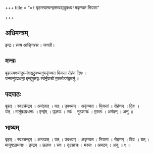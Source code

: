 +++
title = "०९ बृहत्स्वश्चन्द्रममवद्यदुक्थ्य१मकृण्वत भियसा"

+++
## अधिमन्त्रम्
इन्द्रः। सव्य आङ्गिरसः। जगती।

## मन्त्रः
बृ॒हत्स्वश्च॑न्द्र॒मम॑व॒द्यदु॒क्थ्य१॒॑मकृ॑ण्वत भि॒यसा॒ रोह॑णं दि॒वः ।  
यन्मानु॑षप्रधना॒ इन्द्र॑मू॒तयः॒ स्व॑र्नृ॒षाचो॑ म॒रुतोऽम॑द॒न्ननु॑ ॥

## पदपाठः
बृ॒हत् । स्वऽच॑न्द्रम् । अम॑ऽवत् । यत् । उ॒क्थ्य॑म् । अकृ॑ण्वत । भि॒यसा॑ । रोह॑णम् । दि॒वः ।  
यत् । मानु॑षऽप्रधनाः । इन्द्र॑म् । ऊ॒तयः॑ । स्वः॑ । नृ॒ऽसाचः॑ । म॒रुतः॑ । अम॑दन् । अनु॑ ॥

## भाष्यम्
बृहत् । स्वऽचन्द्रम् । अमऽवत् । यत् । उक्थ्यम् । अकृण्वत । भियसा । रोहणम् । दिवः । यत् । मानुषऽप्रधनाः । इन्द्रम् । ऊतयः । स्वः । नृऽसाचः । मरुतः । अमदन् । अनु ॥ ९ ॥